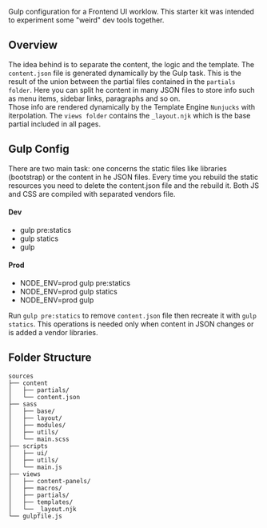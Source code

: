 Gulp configuration for a Frontend UI worklow. This starter kit was intended to experiment  some "weird" dev tools together. 

## Overview
The idea behind is to separate the content, the logic and the template. The `content.json` file is generated dynamically by the Gulp task. This is the result of the union between the partial files contained in the `partials folder`. Here you can split he content in many JSON files to store info such as menu items, sidebar links, paragraphs and so on.   
Those info are rendered dynamically by the Template Engine `Nunjucks` with iterpolation. The `views folder` contains the `_layout.njk` which is the base partial included in all pages.   

## Gulp Config
There are two main task: one concerns the static files like libraries (bootstrap) or the content in he JSON files. Every time you rebuild the static resources you need to delete the content.json file and the rebuild it.
Both JS and CSS are compiled with separated vendors file.

#### Dev
- gulp pre:statics
- gulp statics
- gulp

#### Prod
- NODE_ENV=prod gulp pre:statics
- NODE_ENV=prod gulp statics
- NODE_ENV=prod gulp   
  
Run `gulp pre:statics` to remove `content.json` file then recreate it with `gulp statics`. This operations is needed only when content in JSON changes or is added a vendor libraries.


## Folder Structure
```
sources
├── content
│   ├── partials/
│   └── content.json
├── sass
│   ├── base/
│   ├── layout/
│   ├── modules/
│   ├── utils/
│   └── main.scss
├── scripts
│   ├── ui/
│   ├── utils/
│   └── main.js
├── views
│   ├── content-panels/
│   ├── macros/
│   ├── partials/
│   ├── templates/
│   └── _layout.njk
└── gulpfile.js
```


